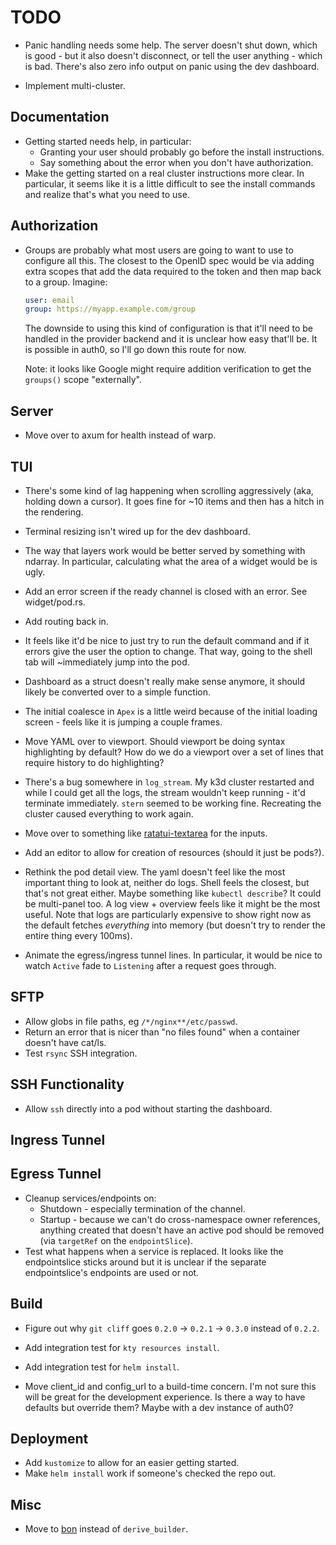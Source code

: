 # TODO

- Panic handling needs some help. The server doesn't shut down, which is good -
  but it also doesn't disconnect, or tell the user anything - which is bad.
  There's also zero info output on panic using the dev dashboard.

- Implement multi-cluster.

## Documentation

- Getting started needs help, in particular:
  - Granting your user should probably go before the install instructions.
  - Say something about the error when you don't have authorization.
- Make the getting started on a real cluster instructions more clear. In
  particular, it seems like it is a little difficult to see the install commands
  and realize that's what you need to use.

## Authorization

- Groups are probably what most users are going to want to use to configure all
  this. The closest to the OpenID spec would be via adding extra scopes that add
  the data required to the token and then map back to a group. Imagine:

  ```yaml
  user: email
  group: https://myapp.example.com/group
  ```

  The downside to using this kind of configuration is that it'll need to be
  handled in the provider backend and it is unclear how easy that'll be. It is
  possible in auth0, so I'll go down this route for now.

  Note: it looks like Google might require addition verification to get the
  `groups()` scope "externally".

## Server

- Move over to axum for health instead of warp.

## TUI

- There's some kind of lag happening when scrolling aggressively (aka, holding
  down a cursor). It goes fine for ~10 items and then has a hitch in the
  rendering.

- Terminal resizing isn't wired up for the dev dashboard.

- The way that layers work would be better served by something with ndarray. In
  particular, calculating what the area of a widget would be is ugly.

- Add an error screen if the ready channel is closed with an error. See
  widget/pod.rs.

- Add routing back in.

- It feels like it'd be nice to just try to run the default command and if it
  errors give the user the option to change. That way, going to the shell tab
  will ~immediately jump into the pod.

- Dashboard as a struct doesn't really make sense anymore, it should likely be
  converted over to a simple function.

- The initial coalesce in `Apex` is a little weird because of the initial
  loading screen - feels like it is jumping a couple frames.

- Move YAML over to viewport. Should viewport be doing syntax highlighting by
  default? How do we do a viewport over a set of lines that require history to
  do highlighting?

- There's a bug somewhere in `log_stream`. My k3d cluster restarted and while I
  could get all the logs, the stream wouldn't keep running - it'd terminate
  immediately. `stern` seemed to be working fine. Recreating the cluster caused
  everything to work again.

- Move over to something like
  [ratatui-textarea](https://github.com/rhysd/tui-textarea) for the inputs.

- Add an editor to allow for creation of resources (should it just be pods?).

- Rethink the pod detail view. The yaml doesn't feel like the most important
  thing to look at, neither do logs. Shell feels the closest, but that's not
  great either. Maybe something like `kubectl describe`? It could be multi-panel
  too. A log view + overview feels like it might be the most useful. Note that
  logs are particularly expensive to show right now as the default fetches
  _everything_ into memory (but doesn't try to render the entire thing every
  100ms).

- Animate the egress/ingress tunnel lines. In particular, it would be nice to
  watch `Active` fade to `Listening` after a request goes through.

## SFTP

- Allow globs in file paths, eg `/*/nginx**/etc/passwd`.
- Return an error that is nicer than "no files found" when a container doesn't
  have cat/ls.
- Test `rsync` SSH integration.

## SSH Functionality

- Allow `ssh` directly into a pod without starting the dashboard.

## Ingress Tunnel

## Egress Tunnel

- Cleanup services/endpoints on:
  - Shutdown - especially termination of the channel.
  - Startup - because we can't do cross-namespace owner references, anything
    created that doesn't have an active pod should be removed (via `targetRef`
    on the `endpointSlice`).
- Test what happens when a service is replaced. It looks like the endpointslice
  sticks around but it is unclear if the separate endpointslice's endpoints are
  used or not.

## Build

- Figure out why `git cliff` goes `0.2.0` -> `0.2.1` -> `0.3.0` instead of
  `0.2.2`.

- Add integration test for `kty resources install`.

- Add integration test for `helm install`.

- Move client_id and config_url to a build-time concern. I'm not sure this will
  be great for the development experience. Is there a way to have defaults but
  override them? Maybe with a dev instance of auth0?

## Deployment

- Add `kustomize` to allow for an easier getting started.
- Make `helm install` work if someone's checked the repo out.

## Misc

- Move to [bon](https://docs.rs/bon/latest/bon/) instead of `derive_builder`.

